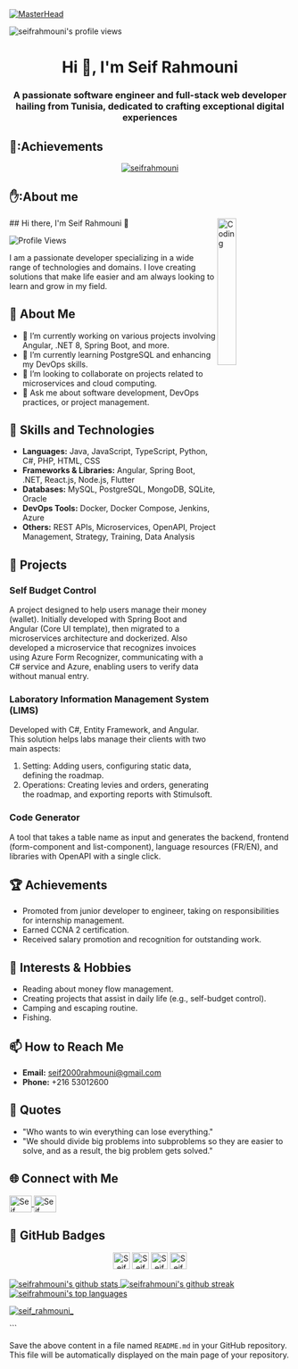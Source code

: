 <a href="https://seifrahmouniwebsite" target="_blank">
  <img src="https://user-images.githubusercontent.com/90236635/232446433-d5540fa2-fe28-4bb8-b929-cdb51fe61336.gif" alt="MasterHead">
</a>
<p align="left">
  <img src="https://komarev.com/ghpvc/?username=seifrahmouni&label=Profile%20views&color=0e75b6&style=flat" alt="seifrahmouni's profile views" />
</p>

<h1 align="center">Hi 👋, I'm Seif Rahmouni</h1>
<h3 align="center">A passionate software engineer and full-stack web developer hailing from Tunisia, dedicated to crafting exceptional digital experiences</h3>

## 🥇:Achievements
<p align="center"> <a href="https://github.com/ryo-ma/github-profile-trophy"><img src="https://github-profile-trophy.vercel.app/?username=seifrahmouni" alt="seifrahmouni" /></a> </p>


## ✋:About me
<img width="26%" align="right" alt="Coding" src="https://miro.medium.com/v2/resize:fit:679/1*gReLR6hZjwyBxHmfLN1AVw.gif">
## Hi there, I'm Seif Rahmouni 👋

![Profile Views](https://komarev.com/ghpvc/?username=seifrahmouni&color=blue)

I am a passionate developer specializing in a wide range of technologies and domains. I love creating solutions that make life easier and am always looking to learn and grow in my field.

## 💼 About Me

- 🔭 I’m currently working on various projects involving Angular, .NET 8, Spring Boot, and more.
- 🌱 I’m currently learning PostgreSQL and enhancing my DevOps skills.
- 👯 I’m looking to collaborate on projects related to microservices and cloud computing.
- 💬 Ask me about software development, DevOps practices, or project management.

## 🚀 Skills and Technologies

- **Languages:** Java, JavaScript, TypeScript, Python, C#, PHP, HTML, CSS
- **Frameworks & Libraries:** Angular, Spring Boot, .NET, React.js, Node.js, Flutter
- **Databases:** MySQL, PostgreSQL, MongoDB, SQLite, Oracle
- **DevOps Tools:** Docker, Docker Compose, Jenkins, Azure
- **Others:** REST APIs, Microservices, OpenAPI, Project Management, Strategy, Training, Data Analysis

## 🌱 Projects

### Self Budget Control
A project designed to help users manage their money (wallet). Initially developed with Spring Boot and Angular (Core UI template), then migrated to a microservices architecture and dockerized. Also developed a microservice that recognizes invoices using Azure Form Recognizer, communicating with a C# service and Azure, enabling users to verify data without manual entry.

### Laboratory Information Management System (LIMS)
Developed with C#, Entity Framework, and Angular. This solution helps labs manage their clients with two main aspects:
1. Setting: Adding users, configuring static data, defining the roadmap.
2. Operations: Creating levies and orders, generating the roadmap, and exporting reports with Stimulsoft.

### Code Generator
A tool that takes a table name as input and generates the backend, frontend (form-component and list-component), language resources (FR/EN), and libraries with OpenAPI with a single click.

## 🏆 Achievements

- Promoted from junior developer to engineer, taking on responsibilities for internship management.
- Earned CCNA 2 certification.
- Received salary promotion and recognition for outstanding work.

## 🎯 Interests & Hobbies

- Reading about money flow management.
- Creating projects that assist in daily life (e.g., self-budget control).
- Camping and escaping routine.
- Fishing.

## 📫 How to Reach Me

- **Email:** [seif2000rahmouni@gmail.com](mailto:seif2000rahmouni@gmail.com)
- **Phone:** +216 53012600

## 💬 Quotes

- "Who wants to win everything can lose everything."
- "We should divide big problems into subproblems so they are easier to solve, and as a result, the big problem gets solved."

## 🌐 Connect with Me

<p align="left">
  <a href="https://www.linkedin.com/in/seif-rahmouni-11a99b193/" target="blank">
    <img align="center" src="https://cdn.jsdelivr.net/npm/simple-icons@3.0.1/icons/linkedin.svg" alt="Seif Rahmouni's LinkedIn" height="30" width="40" />
  </a>
  <a href="https://github.com/seifrahmouni" target="blank">
    <img align="center" src="https://cdn.jsdelivr.net/npm/simple-icons@3.0.1/icons/github.svg" alt="Seif Rahmouni's GitHub" height="30" width="40" />
  </a>
</p>

## 🏅 GitHub Badges

<p align="center">
  <img src="https://raw.githubusercontent.com/acervenky/animated-github-badges/master/assets/general/level.svg" height="30" width="30" alt="Seif Rahmouni's GitHub Badge" />
  <img src="https://raw.githubusercontent.com/acervenky/animated-github-badges/master/assets/achievements/achievement.svg" height="30" width="30" alt="Seif Rahmouni's GitHub Achievement Badge" />
  <img src="https://raw.githubusercontent.com/acervenky/animated-github-badges/master/assets/code/code.svg" height="30" width="30" alt="Seif Rahmouni's GitHub Code Badge" />
  <img src="https://raw.githubusercontent.com/acervenky/animated-github-badges/master/assets/repositories/repository.svg" height="30" width="30" alt="Seif Rahmouni's GitHub Repository Badge" />
</p>

<a href="https://github.com/seifrahmouni">
  <img align="center" src="https://github-readme-stats.vercel.app/api?username=seifrahmouni&show_icons=true&locale=en" alt="seifrahmouni's github stats" />
</a>
<a href="https://github.com/seifrahmouni">
  <img align="center" src="https://github-readme-streak-stats.herokuapp.com/?user=seifrahmouni&" alt="seifrahmouni's github streak" />
</a>
<a href="https://github.com/seifrahmouni">
  <img align="center" src="https://github-readme-stats.vercel.app/api/top-langs?username=seifrahmouni&show_icons=true&locale=en&layout=compact" alt="seifrahmouni's top languages" />
</a>

<p align="left"> <a href="https://twitter.com/seif_rahmouni_" target="blank"><img src="https://img.shields.io/twitter/follow/seif_rahmouni_?logo=twitter&style=for-the-badge" alt="seif_rahmouni_" /></a> </p>
```

Save the above content in a file named `README.md` in your GitHub repository. This file will be automatically displayed on the main page of your repository.
